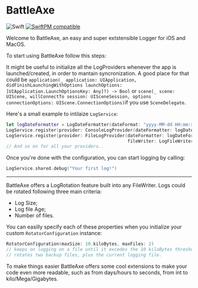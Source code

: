 # BattleAxe

![Swift](https://github.com/aliaslab-1984/BattleAxe/workflows/Swift/badge.svg)
[![SwiftPM compatible](https://img.shields.io/badge/SwiftPM-compatible-brightgreen.svg)](https://swift.org/package-manager/)

Welcome to BattleAxe, an easy and super extstensible Logger for iOS and MacOS.

To start using BattleAxe follow this steps:

It might be useful to initialize all the LogProviders whenever the app is launched/created, in order to mantain syncronization.
A good place for that could be `application(_ application: UIApplication, didFinishLaunchingWithOptions launchOptions: [UIApplication.LaunchOptionsKey: Any]?) -> Bool` or `scene(_ scene: UIScene, willConnectTo session: UISceneSession, options connectionOptions: UIScene.ConnectionOptions)`if you use `SceneDelegate`.

Here's a small example to intilaize `LogService`:
``` swift
let logDateFormatter = LogDateFormatter(dateFormat: "yyyy-MM-dd HH:mm:ssSSS")
LogService.register(provider: ConsoleLogProvider(dateFormatter: logDateFormatter))
LogService.register(provider: FileLogProvider(dateFormatter: logDateFormatter,
                                              fileWriter: LogFileWriter(filePath: "~/logs.log")))
// And so on for all your providers..
```

Once you're done with the configuration, you can start logging by calling:

``` swift
LogService.shared.debug("Your first log!")
```

--------

BattleAxe offers a LogRotation feature built into any FileWriter. Logs could be rotated following three main criteria:

- Log Size;
- Log file Age;
- Number of files.

You can easilly specify each of these properties when you initialize your custom `RotatorConfiguration` instance: 

```swift
RotatorConfiguration(maxSize: 10.kiloBytes, maxFiles: 2) 
// keeps on logging on a file until it excedes the 10 kiloBytes threshold.
// rotates two backup files, plus the current logging file.
```

To make things easier BattleAxe offers some cool extensions to make your code even more readable, such as from days/hours to seconds, from int to kilo/Mega/Gigabytes.

